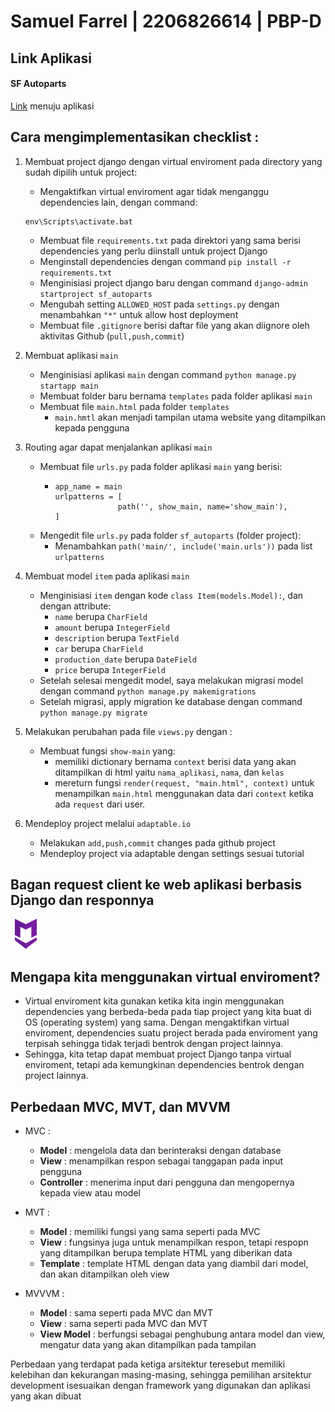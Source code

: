 # Samuel Farrel | 2206826614 | PBP-D

## Link Aplikasi
#### SF Autoparts
[Link](https://sfautoparts.adaptable.app/main/) menuju aplikasi

## Cara mengimplementasikan checklist :
1. Membuat project django dengan virtual enviroment pada directory yang sudah dipilih untuk project:
   - Mengaktifkan virtual enviroment agar tidak menganggu dependencies lain, dengan command:
   
   ```
   env\Scripts\activate.bat
   ```

   - Membuat file `requirements.txt` pada direktori yang sama berisi dependencies yang perlu diinstall untuk project Django
   - Menginstall dependencies dengan command `pip install -r requirements.txt`
   - Menginisiasi project django baru dengan command `django-admin startproject sf_autoparts`
   - Mengubah setting `ALLOWED_HOST` pada `settings.py` dengan menambahkan `"*"` untuk allow host deployment
   - Membuat file `.gitignore` berisi daftar file yang akan diignore oleh aktivitas Github (`pull,push,commit`)
   
2. Membuat aplikasi `main`
   - Menginisiasi aplikasi `main` dengan command `python manage.py startapp main`
   - Membuat folder baru bernama `templates` pada folder aplikasi `main`
   - Membuat file `main.html` pada folder `templates`
     - `main.hmtl` akan menjadi tampilan utama website yang ditampilkan kepada pengguna

3. Routing agar dapat menjalankan aplikasi `main`
   - Membuat file `urls.py` pada folder aplikasi `main` yang berisi:
      - ```
        app_name = main
        urlpatterns = [
                      path('', show_main, name='show_main'),
        ]
        ```
   - Mengedit file `urls.py` pada folder `sf_autoparts` (folder project):
     - Menambahkan `path('main/', include('main.urls'))` pada list `urlpatterns`
    
4. Membuat model `item` pada aplikasi `main`
   - Menginisiasi `item` dengan kode `class Item(models.Model):`, dan dengan attribute:
     - `name` berupa `CharField`
     - `amount` berupa `IntegerField`
     - `description` berupa `TextField`
     - `car` berupa `CharField`
     - `production_date` berupa `DateField`
     - `price` berupa `IntegerField`
   - Setelah selesai mengedit model, saya melakukan migrasi model dengan command
     `python manage.py makemigrations`
   - Setelah migrasi, apply migration ke database dengan command `python manage.py migrate`

5. Melakukan perubahan pada file `views.py` dengan :
   - Membuat fungsi `show-main` yang:
     - memiliki dictionary bernama `context` berisi data yang akan ditampilkan di html yaitu `nama_aplikasi`, `nama`, dan `kelas`
     - mereturn fungsi `render(request, "main.html", context)` untuk menampilkan `main.html` menggunakan data dari `context` ketika ada `request` dari user.

6. Mendeploy project melalui `adaptable.io`
   - Melakukan `add,push,commit` changes pada github project
   - Mendeploy project via adaptable dengan settings sesuai tutorial
  
## Bagan request client ke web aplikasi berbasis Django dan responnya
![alt text](https://github.com/adam-p/markdown-here/raw/master/src/common/images/icon48.png "Logo Title Text 1")
   

## Mengapa kita menggunakan virtual enviroment?
- Virtual enviroment kita gunakan ketika kita ingin menggunakan dependencies yang berbeda-beda pada tiap project yang kita buat di OS (operating system) yang sama. Dengan mengaktifkan virtual enviroment, dependencies suatu project berada pada enviroment yang terpisah sehingga tidak terjadi bentrok dengan project lainnya.
- Sehingga, kita tetap dapat membuat project Django tanpa virtual enviroment, tetapi ada kemungkinan dependencies bentrok dengan project lainnya.

## Perbedaan MVC, MVT, dan MVVM
- MVC :
  - **Model**       : mengelola data dan berinteraksi dengan database      
  - **View**        : menampilkan respon sebagai tanggapan pada input pengguna
  - **Controller**  : menerima input dari pengguna dan mengopernya kepada view atau model
    
- MVT :
  - **Model**       : memiliki fungsi yang sama seperti pada MVC
  - **View**        : fungsinya juga untuk menampilkan respon, tetapi respopn yang ditampilkan berupa template HTML yang diberikan data
  - **Template**    : template HTML dengan data yang diambil dari model, dan akan ditampilkan oleh view
  
- MVVVM :
  - **Model**       : sama seperti pada MVC dan MVT
  - **View**        : sama seperti pada MVC dan MVT
  - **View Model**  : berfungsi sebagai penghubung antara model dan view, mengatur data yang akan ditampilkan pada tampilan

Perbedaan yang terdapat pada ketiga arsitektur teresebut memiliki kelebihan dan kekurangan masing-masing, sehingga pemilihan arsitektur development isesuaikan dengan framework yang digunakan dan aplikasi yang akan dibuat
